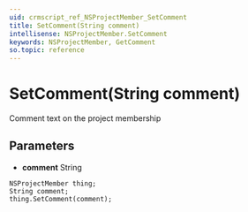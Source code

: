 ```yaml
---
uid: crmscript_ref_NSProjectMember_SetComment
title: SetComment(String comment)
intellisense: NSProjectMember.SetComment
keywords: NSProjectMember, GetComment
so.topic: reference
---
```


# SetComment(String comment)

Comment text on the project membership

## Parameters

* **comment** String

```crmscript
NSProjectMember thing;
String comment;
thing.SetComment(comment);
```

